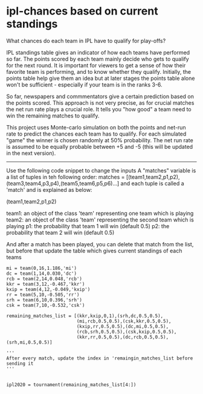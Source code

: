 # ipl-chances based on current standings
What chances do each team in IPL have to qualify for play-offs?

IPL standings table gives an indicator of how each teams have performed so far. The points scored by each team mainly decide who gets to qualify for the next round. It is important for viewers to get a sense of how their favorite team is performing, and to know whether they qualify. Initially, the points table help give them an idea but at later stages the points table alone won't be sufficient - especially if your team is in the ranks 3-6. 

So far, newspapers and commmentators give a certain prediction based on the points scored. This approach is not very precise, as for crucial matches the net run rate plays a crucial role. It tells you "how good" a team need to win the remaining matches to qualify. 

This project uses Monte-carlo simulation on both the points and net-run rate to predict the chances each team has to qualify. For each simulated "game" the winner is chosen randomly at 50% probability. The net run rate is assumed to be equally probable between +5 and -5 (this will be updated in the next version). 

---------

Use the following code snippet to change the inputs
A "matches" variable is a list of tuples in teh following order: 
matches = [(team1,team2,p1,p2),(team3,team4,p3,p4),(team5,team6,p5,p6)...]
and each tuple is called a 'match' and is explained as below: 

(team1,team2,p1,p2)

team1: an object of the class 'team' representing one team which is playing
team2: an object of the class 'team' representing the second team which is playing
p1: the probability that team 1 will win (default 0.5)
p2: the probability that team 2 will win (default 0.5)

And after a match has been played, you can delete that match from the list, but before that update the table which gives current standings of each teams

    mi = team(0,16,1.186,'mi')
    dc = team(1,14,0.030,'dc')
    rcb = team(2,14,0.048,'rcb')
    kkr = team(3,12,-0.467,'kkr')
    kxip = team(4,12,-0.049,'kxip')
    rr = team(5,10,-0.505,'rr')
    srh = team(6,10,0.396,'srh')
    csk = team(7,10,-0.532,'csk')
    
    remaining_matches_list = [(kkr,kxip,0,1),(srh,dc,0.5,0.5),
                              (mi,rcb,0.5,0.5),(csk,kkr,0.5,0.5),
                              (kxip,rr,0.5,0.5),(dc,mi,0.5,0.5),
                              (rcb,srh,0.5,0.5),(csk,kxip,0.5,0.5),
                              (kkr,rr,0.5,0.5),(dc,rcb,0.5,0.5),(srh,mi,0.5,0.5)]
    
    '''
    After every match, update the index in 'remaingin_matches_list before sending it
    '''
    
    
    ipl2020 = tournament(remaining_matches_list[4:])
    
    
